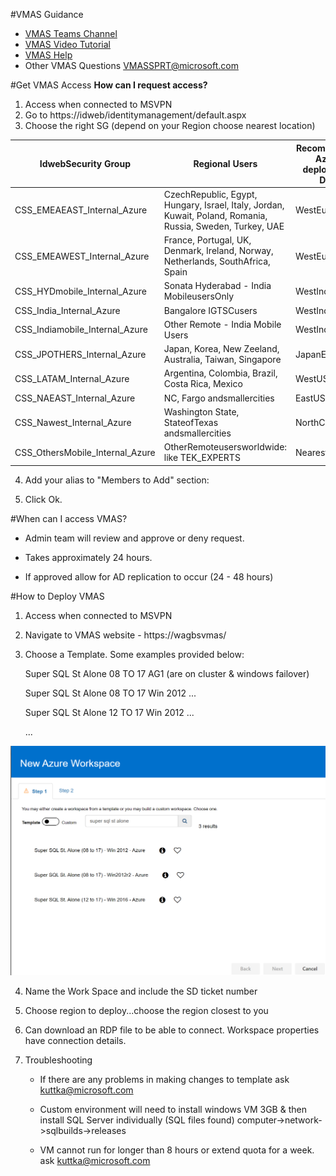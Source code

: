 #VMAS Guidance 
- [VMAS Teams Channel](https://teams.microsoft.com/l/team/19%3aafb9ad2caed345d1ad1f5840cebf30d7%40thread.skype/conversations?groupId=6c735961-0467-4bf0-ba51-4244910b8ed8&tenantId=72f988bf-86f1-41af-91ab-2d7cd011db47)  
- [VMAS Video Tutorial](https://msit.microsoftstream.com/video/3dd4a3ff-0400-9fb2-db3d-f1eb083ca537) 
- [VMAS Help](https://aka.ms/vmashelp )
- Other VMAS Questions VMASSPRT@microsoft.com 
 

#Get VMAS Access 
**How can I request access?** 
1. Access when connected to MSVPN
2. Go to https://idweb/identitymanagement/default.aspx
3. Choose the right SG (depend on your Region choose nearest location) 

|**IdwebSecurity Group**|**Regional Users**|**Recommended Azure deployment DCs**|**Recommended VMAS Dashboard**|
|--|--|--|--|
|CSS_EMEAEAST_Internal_Azure|CzechRepublic,  Egypt, Hungary,  Israel, Italy,  Jordan,  Kuwait, Poland,  Romania,  Russia, Sweden, Turkey,  UAE|WestEurope|https://rovdivmas|
|CSS_EMEAWEST_Internal_Azure|France,  Portugal,  UK, Denmark, Ireland, Norway, Netherlands,  SouthAfrica,  Spain|WestEurope|https://mucvdi|
|CSS_HYDmobile_Internal_Azure|Sonata Hyderabad - India MobileusersOnly|WestIndia|https://blrvdivmas|
|CSS_India_Internal_Azure|Bangalore IGTSCusers|WestIndia|https://blrvdivmas|
|CSS_Indiamobile_Internal_Azure|Other Remote - India Mobile Users|WestIndia|https://blrvdivmas|
|CSS_JPOTHERS_Internal_Azure|Japan,  Korea,  New Zeeland,  Australia,  Taiwan,  Singapore|JapanEast|https://shgbsvmas|
|CSS_LATAM_Internal_Azure|Argentina,  Colombia,  Brazil,  Costa Rica,  Mexico|WestUS|https://wagbsvmas|
|CSS_NAEAST_Internal_Azure|NC,  Fargo andsmallercities|EastUS|https://wagbsvmas|
|CSS_Nawest_Internal_Azure|Washington State,  StateofTexas andsmallercities|NorthCentralUS|https://wagbsvmas|
|CSS_OthersMobile_Internal_Azure|OtherRemoteusersworldwide: like TEK_EXPERTS|Nearestlocation|Nearestlocation|

4. Add your alias to "Members to Add" section: 

5. Click Ok. 

#When can I access VMAS? 

- Admin team will review and approve or deny request. 

- Takes approximately 24 hours. 

- If approved allow for AD replication to occur (24 - 48 hours) 


#How to Deploy VMAS 
 
1) Access when connected to MSVPN
 
2) Navigate to VMAS website - https://wagbsvmas/ 
 
3) Choose a Template. Some examples provided below: 

   Super SQL St Alone 08 TO 17 AG1 (are on cluster & windows failover) 

   Super SQL St Alone 08 TO 17 Win 2012 ...

   Super SQL St Alone 12 TO 17 Win 2012 ...

   ...

 ![templates.PNG](/.attachments/templates-c44e13d2-ffbb-4043-a60f-b2a724f27dbd.PNG)

4) Name the Work Space and include the SD ticket number  

  

5) Choose region to deploy...choose the region closest to you 

 

6) Can download an RDP file to be able to connect.  Workspace properties have connection details. 

 

7) Troubleshooting 

   - If there are any problems in making changes to template ask kuttka@microsoft.com 

   - Custom environment will need to install windows VM 3GB & then install SQL Server individually (SQL files found) computer->network->sqlbuilds->releases 

   - VM cannot run for longer than 8 hours or extend quota for a week. ask  kuttka@microsoft.com 
